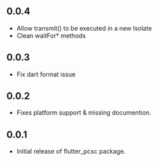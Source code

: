 ## 0.0.4

* Allow transmit() to be executed in a new Isolate
* Clean waitFor* methods

## 0.0.3

* Fix dart format issue

## 0.0.2

* Fixes platform support & missing documention.

## 0.0.1

* Initial release of flutter_pcsc package.
